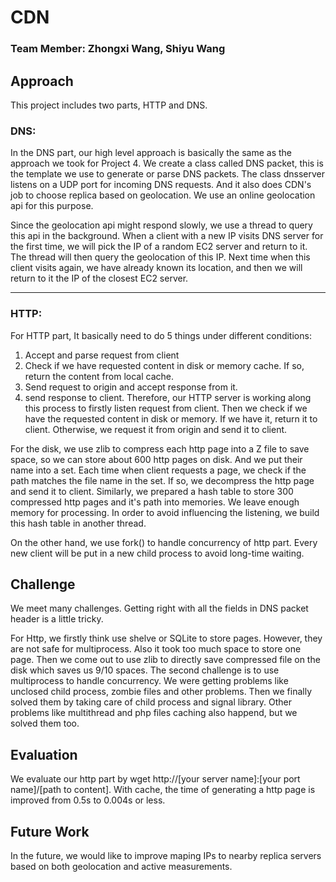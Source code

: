 # CDN
### Team Member: Zhongxi Wang, Shiyu Wang

## Approach
This project includes two parts, HTTP and DNS.


### DNS:
In the DNS part, our high level approach is basically the same as the approach we took for Project 4.
We create a class called DNS packet, this is the template we use to generate or parse DNS packets. The class dnsserver
listens on a UDP port for incoming DNS requests. And it also does CDN's job to choose replica based on geolocation.
We use an online geolocation api for this purpose.

Since the geolocation api might respond slowly, we use a thread to query this api in the background. When a client with
a new IP visits DNS server for the first time, we will pick the IP of a random EC2 server and return to it. The thread
will then query the geolocation of this IP. Next time when this client visits again, we have already known its location,
and then we will return to it the IP of the closest EC2 server.

--------------------------------------------------------------------------------------
### HTTP:

For HTTP part, It basically need to do 5 things under different conditions:
1. Accept and parse request from client
2. Check if we have requested content in disk or memory cache. If so, return the content from local cache.
2. Send request to origin and accept response from it.
3. send response to client.
Therefore, our HTTP server is working along this process to firstly listen request from client. Then we check if we have
the requested content in disk or memory. If we have it, return it to client. Otherwise, we request it from origin and
send it to client.

For the disk, we use zlib to compress each http page into a Z file to save space, so we can store about 600 http pages
on disk. And we put their name into a set. Each time when client requests a page, we check if the path matches the file
name in the set. If so, we decompress the http page and send it to client. Similarly, we prepared a hash table to store
300 compressed http pages and it's path into memories. We leave enough memory for processing.
In order to avoid influencing the listening, we build this hash table in another thread.

On the other hand, we use fork() to handle concurrency of http part. Every new client will be put in a new child process
 to avoid long-time waiting.

## Challenge
We meet many challenges.
Getting right with all the fields in DNS packet header is a little tricky.

For Http, we firstly think use shelve or SQLite to store pages. However, they are not safe for multiprocess. Also it
took too much space to store one page. Then we come out to use zlib to directly save compressed file on the disk which
saves us 9/10 spaces. The second challenge is to use multiprocess to handle concurrency. We were getting problems like
unclosed child process, zombie files and other problems. Then we finally solved them by taking care of child process and
 signal library.
Other problems like multithread and php files caching also happend, but we solved them too.

## Evaluation
We evaluate our http part by wget http://[your server name]:[your port name]/[path to content]. With cache, the time of
generating a http page is improved from 0.5s to 0.004s or less.

## Future Work
In the future, we would like to improve maping IPs to nearby replica servers based on both geolocation and active measurements.

